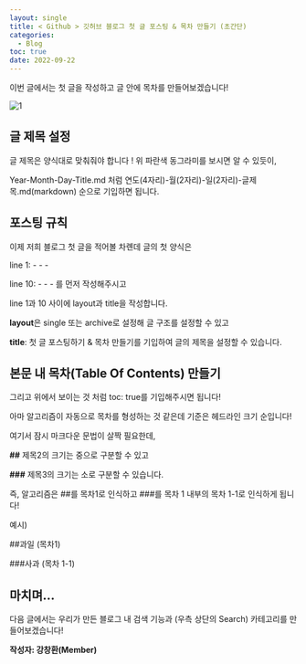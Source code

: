 ```yaml
---
layout: single
title: < Github > 깃허브 블로그 첫 글 포스팅 & 목차 만들기 (초간단) 
categories: 
  - Blog
toc: true
date: 2022-09-22
---
```


이번 글에서는 첫 글을 작성하고 글 안에 목차를 만들어보겠습니다! 

![1](https://user-images.githubusercontent.com/110464205/191769378-6277f323-f40b-4e66-ac25-27c0856865b3.png)


## 글 제목 설정

글 제목은 양식대로 맞춰줘야 합니다 ! 위 파란색 동그라미를 보시면 알 수 있듯이, 

Year-Month-Day-Title.md 처럼 연도(4자리)-월(2자리)-일(2자리)-글제목.md(markdown) 순으로 기입하면 됩니다.  

## 포스팅 규칙

이제 저희 블로그 첫 글을 적어볼 차롄데 글의 첫 양식은 


line 1: - - -

line 10: - - - 를 먼저 작성해주시고 

line 1과 10 사이에 layout과 title을 작성합니다.

**layout**은 single 또는 archive로 설정해 글 구조를 설정할 수 있고 

**title**: 첫 글 포스팅하기 & 목차 만들기를 기입하여 글의 제목을 설정할 수 있습니다. 

## 본문 내 목차(Table Of Contents) 만들기

그리고 위에서 보이는 것 처럼 toc: true를 기입해주시면 됩니다! 

아마 알고리즘이 자동으로 목차를 형성하는 것 같은데 기준은 헤드라인 크기 순입니다! 

여기서 잠시 마크다운 문법이 살짝 필요한데, 

 

 **##** 제목2의 크기는 중으로 구분할 수 있고 

 **###** 제목3의 크기는 소로 구분할 수 있습니다. 

즉, 알고리즘은 ##를 목차1로 인식하고 ###를 목차 1 내부의 목차 1-1로 인식하게 됩니다! 

예시)

 ##과일 (목차1)

 ###사과 (목차 1-1)

## 마치며…

다음 글에서는 우리가 만든 블로그 내 검색 기능과 (우측 상단의 Search) 카테고리를 만들어보겠습니다!

**작성자: 강창환(Member)**
